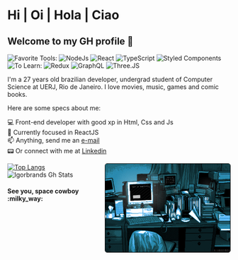 <h1> Hi | Oi | Hola | Ciao </h1>
 
<h2> Welcome to my GH profile 👋 </h2>

![Favorite Tools:](https://img.shields.io/badge/favorite%20stack:%20-%23000.svg?&style=for-the-badge) 
![NodeJs](https://img.shields.io/badge/node%20-39933.svg?&style=for-the-badge&logo=node.js&logoColor=black) 
![React](https://img.shields.io/badge/react%20-%2361DAFB.svg?&style=for-the-badge&logo=react&logoColor=black)
![TypeScript](https://img.shields.io/badge/typescript%20-%23007acc.svg?&style=for-the-badge&logo=typescript&logoColor=white) 
![Styled Components](https://img.shields.io/badge/styled%20components%20-%23DB7093.svg?&style=for-the-badge&logo=styled-components&logoColor=white)<br>
![To Learn:](https://img.shields.io/badge/to%20learn:%20-%23000.svg?&style=for-the-badge)
![Redux](https://img.shields.io/badge/redux%20-%23764ABC.svg?&style=for-the-badge&logo=redux&logoColor=white)
![GraphQL](https://img.shields.io/badge/GraphQl-E10098?style=for-the-badge&logo=graphql&logoColor=white)
![Three.JS](https://img.shields.io/badge/three.js%20-%23FFFFFF.svg?&style=for-the-badge&logo=three.js&logoColor=black)

I'm a 27 years old brazilian developer, undergrad student of Computer Science at UERJ, Rio de Janeiro. 
I love movies, music, games and comic books.


Here are some specs about me:

:computer: Front-end developer with good xp in Html, Css and Js <br>
:rocket: Currently focused in ReactJS <br>
:mailbox: Anything, send me an <a href="mailto:igorcantelmo@gmail.com">e-mail</a>  <br>
:pager: Or connect with me at <a href="https://www.linkedin.com/in/igor-cantelmo/">Linkedin</a> <br>

[![Top Langs](https://github-readme-stats.vercel.app/api/top-langs/?username=igorbrands&layout=compact&theme=algolia)](https://github.com/igorbrands)<img align="right" height="200" style="border:1px solid black; border-radius:5px" src="./coderoom.gif"/></br>
![Igorbrands Gh Stats](https://github-readme-stats.vercel.app/api?username=igorbrands&show_icons=true&hide_border=true&theme=algolia&count_private=true)



<h4> See you, space cowboy :milky_way: </h4>


